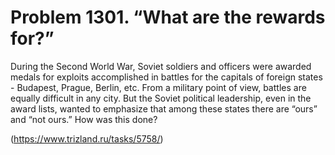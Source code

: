 # Problem 1301. “What are the rewards for?”

During the Second World War, Soviet soldiers and officers were awarded medals for exploits accomplished in battles for the capitals of foreign states - Budapest, Prague, Berlin, etc. From a military point of view, battles are equally difficult in any city. But the Soviet political leadership, even in the award lists, wanted to emphasize that among these states there are “ours” and “not ours.” How was this done?

(https://www.trizland.ru/tasks/5758/)